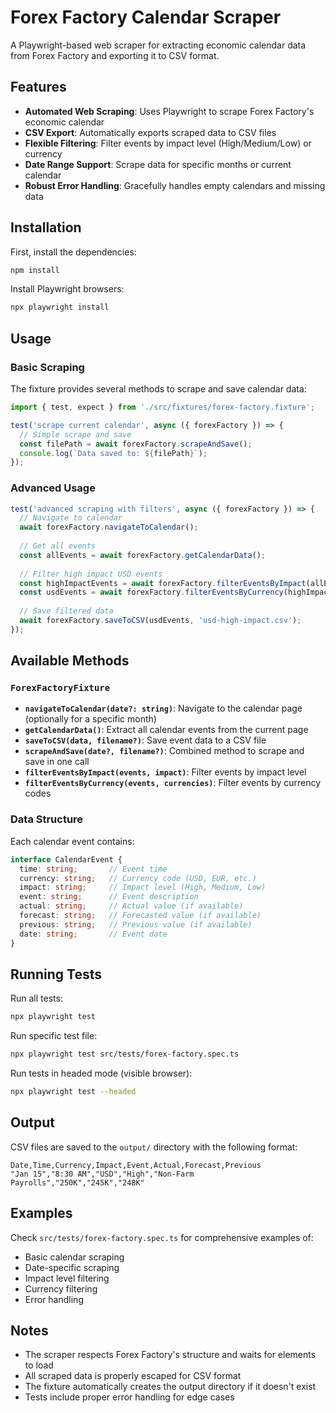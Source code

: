 # Forex Factory Calendar Scraper

A Playwright-based web scraper for extracting economic calendar data from Forex Factory and exporting it to CSV format.

## Features

- **Automated Web Scraping**: Uses Playwright to scrape Forex Factory's economic calendar
- **CSV Export**: Automatically exports scraped data to CSV files
- **Flexible Filtering**: Filter events by impact level (High/Medium/Low) or currency
- **Date Range Support**: Scrape data for specific months or current calendar
- **Robust Error Handling**: Gracefully handles empty calendars and missing data

## Installation

First, install the dependencies:

```bash
npm install
```

Install Playwright browsers:

```bash
npx playwright install
```

## Usage

### Basic Scraping

The fixture provides several methods to scrape and save calendar data:

```typescript
import { test, expect } from './src/fixtures/forex-factory.fixture';

test('scrape current calendar', async ({ forexFactory }) => {
  // Simple scrape and save
  const filePath = await forexFactory.scrapeAndSave();
  console.log(`Data saved to: ${filePath}`);
});
```

### Advanced Usage

```typescript
test('advanced scraping with filters', async ({ forexFactory }) => {
  // Navigate to calendar
  await forexFactory.navigateToCalendar();
  
  // Get all events
  const allEvents = await forexFactory.getCalendarData();
  
  // Filter high impact USD events
  const highImpactEvents = await forexFactory.filterEventsByImpact(allEvents, 'High');
  const usdEvents = await forexFactory.filterEventsByCurrency(highImpactEvents, ['USD']);
  
  // Save filtered data
  await forexFactory.saveToCSV(usdEvents, 'usd-high-impact.csv');
});
```

## Available Methods

### `ForexFactoryFixture`

- **`navigateToCalendar(date?: string)`**: Navigate to the calendar page (optionally for a specific month)
- **`getCalendarData()`**: Extract all calendar events from the current page
- **`saveToCSV(data, filename?)`**: Save event data to a CSV file
- **`scrapeAndSave(date?, filename?)`**: Combined method to scrape and save in one call
- **`filterEventsByImpact(events, impact)`**: Filter events by impact level
- **`filterEventsByCurrency(events, currencies)`**: Filter events by currency codes

### Data Structure

Each calendar event contains:

```typescript
interface CalendarEvent {
  time: string;       // Event time
  currency: string;   // Currency code (USD, EUR, etc.)
  impact: string;     // Impact level (High, Medium, Low)
  event: string;      // Event description
  actual: string;     // Actual value (if available)
  forecast: string;   // Forecasted value (if available)
  previous: string;   // Previous value (if available)
  date: string;       // Event date
}
```

## Running Tests

Run all tests:

```bash
npx playwright test
```

Run specific test file:

```bash
npx playwright test src/tests/forex-factory.spec.ts
```

Run tests in headed mode (visible browser):

```bash
npx playwright test --headed
```

## Output

CSV files are saved to the `output/` directory with the following format:

```csv
Date,Time,Currency,Impact,Event,Actual,Forecast,Previous
"Jan 15","8:30 AM","USD","High","Non-Farm Payrolls","250K","245K","248K"
```

## Examples

Check `src/tests/forex-factory.spec.ts` for comprehensive examples of:

- Basic calendar scraping
- Date-specific scraping
- Impact level filtering
- Currency filtering
- Error handling

## Notes

- The scraper respects Forex Factory's structure and waits for elements to load
- All scraped data is properly escaped for CSV format
- The fixture automatically creates the output directory if it doesn't exist
- Tests include proper error handling for edge cases 